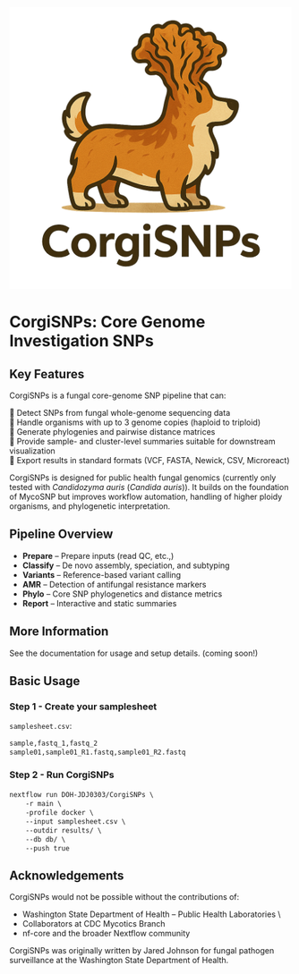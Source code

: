 <p align="center">
<img src="docs/images/CorgiSNPs_logo.png" width="600px" >
</p>

# CorgiSNPs: Core Genome Investigation SNPs
## Key Features
CorgiSNPs is a fungal core-genome SNP pipeline that can:

🧬 Detect SNPs from fungal whole-genome sequencing data \
🧬 Handle organisms with up to 3 genome copies (haploid to triploid) \
🧬 Generate phylogenies and pairwise distance matrices \
🧬 Provide sample- and cluster-level summaries suitable for downstream visualization \
🧬 Export results in standard formats (VCF, FASTA, Newick, CSV, Microreact)

CorgiSNPs is designed for public health fungal genomics (currently only tested with *Candidozyma auris* (*Candida auris*)). It builds on the foundation of MycoSNP but improves workflow automation, handling of higher ploidy organisms, and phylogenetic interpretation.

## Pipeline Overview
- **Prepare** – Prepare inputs (read QC, etc.,)
- **Classify** – De novo assembly, speciation, and subtyping
- **Variants** – Reference-based variant calling
- **AMR** – Detection of antifungal resistance markers
- **Phylo** – Core SNP phylogenetics and distance metrics
- **Report** – Interactive and static summaries

## More Information

See the documentation
 for usage and setup details. (coming soon!)

## Basic Usage
### Step 1 - Create your samplesheet
`samplesheet.csv`:
```
sample,fastq_1,fastq_2
sample01,sample01_R1.fastq,sample01_R2.fastq
```
### Step 2 - Run CorgiSNPs
```
nextflow run DOH-JDJ0303/CorgiSNPs \
    -r main \
    -profile docker \
    --input samplesheet.csv \
    --outdir results/ \
    --db db/ \
    --push true
```

## Acknowledgements

CorgiSNPs would not be possible without the contributions of:
- Washington State Department of Health – Public Health Laboratories \
- Collaborators at CDC Mycotics Branch
- nf-core and the broader Nextflow community

CorgiSNPs was originally written by Jared Johnson for fungal pathogen surveillance at the Washington State Department of Health.
